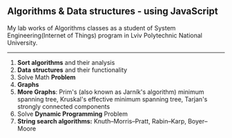 
## Algorithms & Data structures - using JavaScript

   My lab works of Algorithms classes as a student of System Engineering(Internet of Things) program in Lviv Polytechnic National University.
   
---

1. __Sort algorithms__ and their analysis
2. **Data structures** and their functionality 
3. Solve Math **Problem**
4. **Graphs**
5. **More Graphs**: Prim's (also known as Jarník's algorithm) minimum spanning tree,  Kruskal's effective minimum spanning tree, Tarjan's strongly connected components
6. Solve **Dynamic Programming** Problem
7. **String search algorithms:** Knuth–Morris–Pratt, Rabin–Karp, Boyer–Moore 
